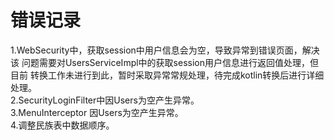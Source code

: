 # 错误记录
1.WebSecurity中，获取session中用户信息会为空，导致异常到错误页面，解决该
问题需要对UsersServiceImpl中的获取session用户信息进行返回值处理，但目前
转换工作未进行到此，暂时采取异常常规处理，待完成kotlin转换后进行详细处理。  
2.SecurityLoginFilter中因Users为空产生异常。  
3.MenuInterceptor 因Users为空产生异常。  
4.调整民族表中数据顺序。